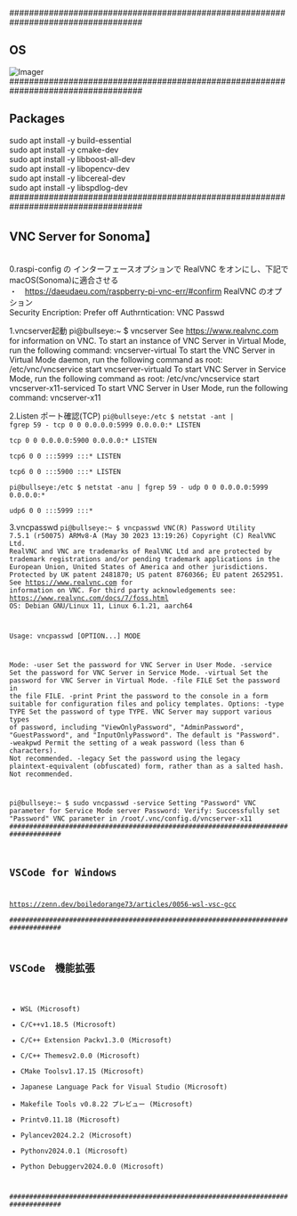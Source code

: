 ###################################################################################<br>
## OS
![Imager](https://github.com/tmatsugaki/SocketClientServer/assets/922740/c70e6cca-fb1a-46ef-8cdc-b0fe612486c4)<br>
###################################################################################<br>
## Packages
sudo apt install -y build-essential<br>
sudo apt install -y cmake-dev<br>
sudo apt install -y libboost-all-dev<br>
sudo apt install -y libopencv-dev<br>
sudo apt install -y libcereal-dev<br>
sudo apt install -y libspdlog-dev<br>
###################################################################################<br>
## VNC Server for Sonoma】
<br>0.raspi-config の インターフェースオプションで RealVNC をオンにし、下記で macOS(Sonoma)に適合させる<br>
・　<a href="https://daeudaeu.com/raspberry-pi-vnc-err/#confirm">https://daeudaeu.com/raspberry-pi-vnc-err/#confirm</a>
RealVNC のオプション<br>
Security
  Encription: Prefer off
  Authrntication: VNC Passwd

1.vncserver起動
pi@bullseye:~ $ vncserver
See https://www.realvnc.com for information on VNC.
To start an instance of VNC Server in Virtual Mode, run the following command:
  vncserver-virtual
To start the VNC Server in Virtual Mode daemon, run the following command as root:
  /etc/vnc/vncservice start vncserver-virtuald
To start VNC Server in Service Mode, run the following command as root:
  /etc/vnc/vncservice start vncserver-x11-serviced
To start VNC Server in User Mode, run the following command:
  vncserver-x11

2.Listen ポート確認(TCP)
<code>pi@bullseye:/etc $ netstat -ant | fgrep 59 -
tcp        0      0 0.0.0.0:5999            0.0.0.0:*               LISTEN     
tcp        0      0 0.0.0.0:5900            0.0.0.0:*               LISTEN     
tcp6       0      0 :::5999                 :::*                    LISTEN     
tcp6       0      0 :::5900                 :::*                    LISTEN     
pi@bullseye:/etc $ netstat -anu | fgrep 59 -
udp        0      0 0.0.0.0:5999            0.0.0.0:*                          
udp6       0      0 :::5999                 :::*         </code><br>

3.vncpasswd
<code>pi@bullseye:~ $ vncpasswd
VNC(R) Password Utility 7.5.1 (r50075) ARMv8-A (May 30 2023 13:19:26)
Copyright (C) RealVNC Ltd.
RealVNC and VNC are trademarks of RealVNC Ltd and are protected by trademark
registrations and/or pending trademark applications in the European Union,
United States of America and other jurisdictions.
Protected by UK patent 2481870; US patent 8760366; EU patent 2652951.
See https://www.realvnc.com for information on VNC.
For third party acknowledgements see:
https://www.realvnc.com/docs/7/foss.html
OS: Debian GNU/Linux 11, Linux 6.1.21, aarch64

Usage: vncpasswd [OPTION...] MODE

Mode:
  -user       Set the password for VNC Server in User Mode.
  -service    Set the password for VNC Server in Service Mode.
  -virtual    Set the password for VNC Server in Virtual Mode.
  -file FILE  Set the password in the file FILE.
  -print      Print the password to the console in a form suitable for
              configuration files and policy templates.
Options:
  -type TYPE  Set the password of type TYPE. VNC Server may support various
              types of password, including "ViewOnlyPassword",
              "AdminPassword", "GuestPassword", and
              "InputOnlyPassword". The default is "Password".
  -weakpwd    Permit the setting of a weak password (less than 6 characters).
              Not recommended.
  -legacy     Set the password using the legacy plaintext-equivalent
              (obfuscated) form, rather than as a salted hash.
              Not recommended.

pi@bullseye:~ $ sudo vncpasswd -service
Setting "Password" VNC parameter for Service Mode server
Password:
Verify:
Successfully set "Password" VNC parameter in /root/.vnc/config.d/vncserver-x11
###################################################################################<br>
## VSCode for Windows
<a href="https://zenn.dev/boiledorange73/articles/0056-wsl-vsc-gcc">https://zenn.dev/boiledorange73/articles/0056-wsl-vsc-gcc<br>
###################################################################################<br>
## VSCode　機能拡張
<ul>
<li>WSL (Microsoft)</li>
<li>C/C++v1.18.5 (Microsoft)</li>
<li>C/C++ Extension Packv1.3.0 (Microsoft)</li>
<li>C/C++ Themesv2.0.0 (Microsoft)</li>
<li>CMake Toolsv1.17.15 (Microsoft)</li>
<li>Japanese Language Pack for Visual Studio (Microsoft)</li>
<li>Makefile Tools v0.8.22 プレビュー (Microsoft)</li>
<li>Printv0.11.18 (Microsoft)</li>
<li>Pylancev2024.2.2 (Microsoft)</li>
<li>Pythonv2024.0.1 (Microsoft)</li>
<li>Python Debuggerv2024.0.0 (Microsoft)</li>
</ul>
###################################################################################<br>
